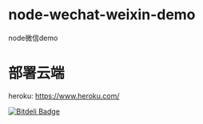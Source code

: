 node-wechat-weixin-demo
=======================
node微信demo

部署云端
=======================
  heroku: https://www.heroku.com/ 


[![Bitdeli Badge](https://d2weczhvl823v0.cloudfront.net/nowgoant/node-wechat-weixin-demo/trend.png)](https://bitdeli.com/free "Bitdeli Badge")

